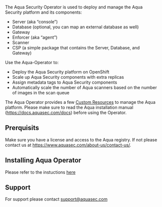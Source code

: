 The Aqua Security Operator is used to deploy and manage the Aqua Security platform and its components:
* Server (aka “console”)
* Database (optional, you can map an external database as well) 
* Gateway 
* Enforcer (aka “agent”)
* Scanner
* CSP (a simple package that contains the Server, Database, and Gateway)

Use the Aqua-Operator to: 
* Deploy the Aqua Security platform on OpenShift
* Scale up Aqua Security components with extra replicas
* Assign metadata tags to Aqua Security components
* Automatically scale the number of Aqua scanners based on the number of images in the scan queue
	
The Aqua Operator provides a few [Custom Resources](https://github.com/aquasecurity/aqua-operator/tree/master/deploy/crds) to manage the Aqua platform. 
Please make sure to read the Aqua installation manual (https://docs.aquasec.com/docs) before using the Operator. 
   
## Prerquisits 
Make sure you have a license and access to the Aqua registry. If not please contact us at https://www.aquasec.com/about-us/contact-us/.

## Installing Aqua Operator
Please refer to the instuctions [here](https://github.com/aquasecurity/aqua-operator/blob/master/docs/InstallOpenShift.md)

## Support
For support please contact support@aquasec.com
